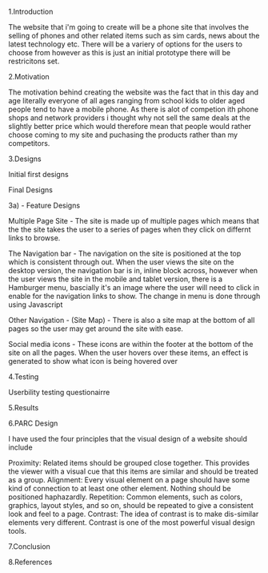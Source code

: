 1.Introduction

The website that i'm going to create will be a phone site that involves the selling of phones and other related items such as
sim cards, news about the latest technology etc. There will be a variery of options for the users to choose from however as this is just an initial prototype 
there will be restricitons set.


2.Motivation

The motivation behind creating the website was the fact that in this day and age literally everyone of all ages ranging
from school kids to older aged people tend to have a mobile phone. As there is alot of competion ith phone shops and network providers
i thought why not sell the same deals at the slightly better price which would therefore mean that people
would rather choose coming to my site and puchasing the products rather than my competitors.



3.Designs



Initial first designs


Final Designs


3a) - Feature Designs

Multiple Page Site - The site is made up of multiple pages which means that the the site takes the user to a series of pages when they click on differnt links to browse.

The Navigation bar - The navigation on the site is positioned at the top which is consistent through out. When the user views the site on the desktop version, the navigation bar is in, inline block across, however when the user views the site in the mobile and tablet version, there is a Hamburger menu, bascially it's an image where the user will need to click in enable for the navigation links to show. The change in menu is done through using Javascript

Other Navigation - (Site Map) - There is also a site map at the bottom of all pages so the user may get around the site with ease.

Social media icons - These icons are within the footer at the bottom of the site on all the pages. When the user hovers over these items, an effect is generated to show what icon is being hovered over


4.Testing

Userbility testing questionairre


5.Results




6.PARC Design

I have used the four principles that the visual design of a website should include

Proximity: Related items should be grouped close together. This provides the viewer with a visual cue that this items are similar and should be treated as a group.
Alignment: Every visual element on a page should have some kind of connection to at least one other element. Nothing should be positioned haphazardly.
Repetition: Common elements, such as colors, graphics, layout styles, and so on, should be repeated to give a consistent look and feel to a page.
Contrast: The idea of contrast is to make dis-similar elements very different. Contrast is one of the most powerful visual design tools.



7.Conclusion




8.References




